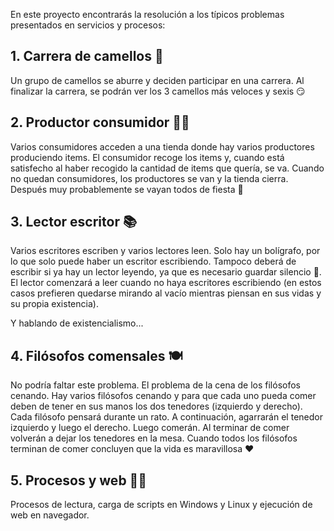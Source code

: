 En este proyecto encontrarás la resolución a los típicos problemas presentados en servicios y procesos:

## 1. Carrera de camellos 🐫
Un grupo de camellos se aburre y deciden participar en una carrera. Al finalizar la carrera, se podrán ver los 3 camellos más veloces y sexis 😏

## 2. Productor consumidor 👷‍♀️
Varios consumidores acceden a una tienda donde hay varios productores produciendo items. El consumidor recoge los items y, cuando está satisfecho al haber recogido la cantidad de items que quería, se va. Cuando no quedan consumidores, los productores se van y la tienda cierra. Después muy probablemente se vayan todos de fiesta 🥳

## 3. Lector escritor 📚
Varios escritores escriben y varios lectores leen. Solo hay un bolígrafo, por lo que solo puede haber un escritor escribiendo. Tampoco deberá de escribir si ya hay un lector leyendo, ya que es necesario guardar silencio 🤫. El lector comenzará a leer cuando no haya escritores escribiendo (en estos casos prefieren quedarse mirando al vacío mientras piensan en sus vidas y su propia existencia).

Y hablando de existencialismo...

## 4. Filósofos comensales 🍽
No podría faltar este problema. El problema de la cena de los filósofos cenando. Hay varios filósofos cenando y para que cada uno pueda comer deben de tener en sus manos los dos tenedores (izquierdo y derecho). Cada filósofo pensará durante un rato. A continuación, agarrarán el tenedor izquierdo y luego el derecho. Luego comerán. Al terminar de comer volverán a dejar los tenedores en la mesa. Cuando todos los filósofos terminan de comer concluyen que la vida es maravillosa ♥

## 5. Procesos y web 👨‍💻
Procesos de lectura, carga de scripts en Windows y Linux y ejecución de web en navegador.
